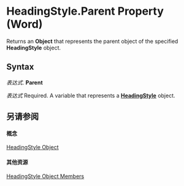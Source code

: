 
# HeadingStyle.Parent Property (Word)

Returns an  **Object** that represents the parent object of the specified **HeadingStyle** object.


## Syntax

 _表达式_. **Parent**

 _表达式_ Required. A variable that represents a **[HeadingStyle](d57e68ce-4c8b-0063-5077-82462451f336.md)** object.


## 另请参阅


#### 概念


[HeadingStyle Object](d57e68ce-4c8b-0063-5077-82462451f336.md)
#### 其他资源


[HeadingStyle Object Members](http://msdn.microsoft.com/library/424b2f0f-911f-e2ab-e917-8a225ed3f8ff%28Office.15%29.aspx)